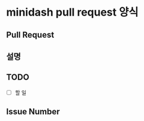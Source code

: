 # minidash pull request 양식

## Pull Request

<!-- 작업 주제 or 작업 제목을 입력해 주세요-->

## 설명

<!-- 작업에 대한 설명을 입력해 주세요-->

## TODO

-  [ ] 할 일

## Issue Number

<!-- Issue Number를 입력해 주세요-->
